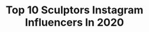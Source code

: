 ---
title: Top 10 Sculptors Instagram Influencers In 2020
description: >-
  Find top sculptors Instagram influencers in 2020. Most popular hashtags: #sculpture #art #actionfigures #etsy.
platform: Instagram
profiles:
  - username: "rogangregory"
    fullname: >-
      
    location: "United States"
    followers: 12660
    engagement: 539
    commentsToLikes: 0.031767
    id: ck6trndhxzzpv0j717o3og6vb
    verified: false
    hashtags: "#phonehome, #messiah, #obama, #mypresident"
  - username: "sam_shendi"
    fullname: >-
      Sam Shendi
    location: ""
    followers: 61211
    engagement: 24
    commentsToLikes: 0.022841
    id: ck15sd1whce7q0i19aaei9p2x
    verified: false
    hashtags: "#architecture, #staysafe, #publicart, #connection"
  - username: "thejeffbridges"
    fullname: >-
      Jeff Bridges
    location: ""
    followers: 351714
    engagement: 639
    commentsToLikes: 0.017597
    id: ck0vz4oou7ahe0i19vfpwf2kp
    verified: true
    hashtags: "#givingtuesday, #sleepingtapes, #thebiglebowski, #elroyalemovie"
  - username: "oldboy_ctts"
    fullname: >-
      Souppasilp Chanphatthana
    location: ""
    followers: 9231
    engagement: 864
    commentsToLikes: 0.037907
    id: ck6tprtedm8ag0j71jry6jmui
    verified: false
    hashtags: "#christopherreeve, #moonknight, #vengeance, #customactionfigures"
  - username: "ezgisadeghi"
    fullname: >-
      Ezgi Turna Sadeghi
    location: "Turkey"
    followers: 11470
    engagement: 458
    commentsToLikes: 0.113171
    id: ck0u7i9nj4t2g0i19vh4d33vt
    verified: false
    hashtags: "#primer, #makeuplife, #makeupideas, #workingfromhome"
  - username: "c1work"
    fullname: >-
      c1workshop(Carlos)
    location: "Spain"
    followers: 2776
    engagement: 1389
    commentsToLikes: 0.091772
    id: ck0ubsroifabp0i19fikqozhn
    verified: false
    hashtags: "#zbrush, #redshift, #josealdo, #class"
  - username: "francescosanseverinomakeup"
    fullname: >-
      Francesco Sanseverino MakeUp
    location: "United Kingdom"
    followers: 17053
    engagement: 789
    commentsToLikes: 0.017935
    id: ck8syt4kulwpi0j78iukwoejk
    verified: false
    hashtags: "#halloween, #darkart, #darksurrealism, #gothic"
  - username: "mayshelf"
    fullname: >-
      May Thamtarana
    location: ""
    followers: 5339
    engagement: 1775
    commentsToLikes: 0.035554
    id: ck5buhpquht6d0i11krpijgn3
    verified: false
    hashtags: "#maximumdemogoblin, #shangchi, #disney, #blackwidow"
  - username: "freakshopgallery"
    fullname: >-
      Christopher Genovese
    location: "United States"
    followers: 5472
    engagement: 760
    commentsToLikes: 0.040348
    id: ck0u941bm8wm40i19k1ji1py4
    verified: false
    hashtags: "#notdead, #pulpfictionquotes, #fucknihilism, #hisdudeness"
  - username: "shajarian_mojgan"
    fullname: >-
      مژگان شجریانMojgan Shajarian
    location: "Iran"
    followers: 187849
    engagement: 1434
    commentsToLikes: 0.026154
    id: ck13ckspg0ujq0i19savgkcf0
    verified: true
    hashtags: ""
---